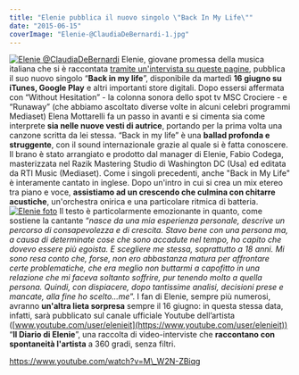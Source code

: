 ```yaml
---
title: "Elenie pubblica il nuovo singolo \"Back In My Life\""
date: "2015-06-15"
coverImage: "Elenie-@ClaudiaDeBernardi-1.jpg"
---
```


[![Elenie @ClaudiaDeBernardi](http://tramusicaeparole.com/wp-content/uploads/2015/06/Elenie-@ClaudiaDeBernardi.jpg)](http://tramusicaeparole.com/wp-content/uploads/2015/06/Elenie-@ClaudiaDeBernardi.jpg) Elenie, giovane promessa della musica italiana che si è raccontata [tramite un'intervista su queste pagine](http://tramusicaeparole.com/2015/05/elenie-dopo-gli-esami-il-primo-disco/), pubblica il suo nuovo singolo “**Back in my life**”, disponibile da martedì **16 giugno su iTunes, Google Play** e altri importanti store digitali. Dopo essersi affermata con “Without Hesitation” - la colonna sonora dello spot tv MSC Crociere - e “Runaway” (che abbiamo ascoltato diverse volte in alcuni celebri programmi Mediaset) Elena Mottarelli fa un passo in avanti e si cimenta sia come interprete **sia nelle nuove vesti di autrice**, portando per la prima volta una canzone scritta da lei stessa. “Back in my life” è una **ballad profonda e struggente**, con il sound internazionale grazie al quale si è fatta conoscere. Il brano è stato arrangiato e prodotto dal manager di Elenie, Fabio Codega, masterizzata nel Razik Mastering Studio di Washington DC (Usa) ed editata da RTI Music (Mediaset). Come i singoli precedenti, anche "Back in My Life" è interamente cantato in inglese. Dopo un'intro in cui si crea un mix etereo tra piano e voce, **assistiamo ad un crescendo che culmina con chitarre acustiche**, un'orchestra onirica e una particolare ritmica di batteria. [![Elenie foto](http://tramusicaeparole.com/wp-content/uploads/2015/05/Elenie-foto.jpg)](http://tramusicaeparole.com/wp-content/uploads/2015/05/Elenie-foto.jpg) Il testo è particolarmente emozionante in quanto, come sostiene la cantante “_nasce da una mia esperienza personale, descrive un percorso di consapevolezza e di crescita. Stavo bene con una persona ma, a causa di determinate cose che sono accadute nel tempo, ho capito che dovevo essere più egoista. E scegliere me stessa, soprattutto a 18 anni. Mi sono resa conto che, forse, non ero abbastanza matura per affrontare certe problematiche, che era meglio non buttarmi a capofitto in una relazione che mi faceva soltanto soffrire, pur tenendo molto a quella persona. Quindi, con dispiacere, dopo tantissime analisi, decisioni prese e mancate, alla fine ho scelto...me_”. I fan di Elenie, sempre più numerosi, avranno **un'altra lieta sorpresa** sempre il 16 giugno: in questa stessa data, infatti, sarà pubblicato sul canale ufficiale Youtube dell’artista ([www.youtube.com/user/elenieit](https://www.youtube.com/user/elenieit)) “**Il Diario di Elenie**”, una raccolta di video-interviste che **raccontano con spontaneità l'artista** a 360 gradi, senza filtri.

https://www.youtube.com/watch?v=M\_W2N-ZBiqg
